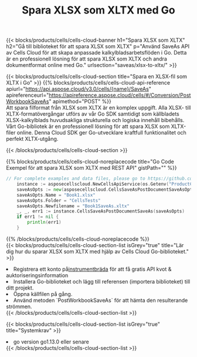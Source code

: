 ﻿---
title:  Spara XLSX som XLTX med Go
description:  Använder Aspose.Cells Cloud SDK för Go för att spara XLSX-formatfil som XLTX-formatfil.
kwords: Excel, Save XLSX as XLTX, REST, Go
howto: How to save XLSX as XLTX using Aspose.Cells Cloud Go library.
---
{{< blocks/products/cells/cells-cloud-banner h1="Spara XLSX som XLTX" h2="Gå till biblioteket för att spara XLSX som XLTX" p="Använd SaveAs API av Cells Cloud för att skapa anpassade kalkylbladsarbetsflöden i Go. Detta är en professionell lösning för att spara XLSX som XLTX och andra dokumentformat online med Go." urlsection="saveas/xlsx-to-xltx/" >}}

{{< blocks/products/cells/cells-cloud-section title="Spara en XLSX-fil som XLTX i Go" >}}
{{% blocks/products/cells/cells-cloud-api-reference apiurl="https://api.aspose.cloud/v3.0/cells/{name}/SaveAs" apireferenceurl="https://apireference.aspose.cloud/cells/#/Conversion/PostWorkbookSaveAs" apimethod="POST" %}}
<br/>
Att spara filformat från XLSX som XLTX är en komplex uppgift. Alla XLSX- till XLTX-formatövergångar utförs av vår Go SDK samtidigt som källbladets XLSX-kalkylblads huvudsakliga strukturella och logiska innehåll bibehålls. Vårt Go-bibliotek är en professionell lösning för att spara XLSX som XLTX-filer online. Denna Cloud SDK ger Go-utvecklare kraftfull funktionalitet och perfekt XLTX-utgång.

{{< /blocks/products/cells/cells-cloud-section >}}

{{% blocks/products/cells/cells-cloud-noreplacecode title="Go Code Exempel för att spara XLSX som XLTX med REST API" gistPath="" %}}
  
```go
// For complete examples and data files, please go to https://github.com/aspose-cells-cloud/aspose-cells-cloud-go/
    instance := asposecellscloud.NewCellsApiService(os.Getenv("ProductClientId"), os.Getenv("ProductClientSecret"))
    saveAsOpts := new(asposecellscloud.CellsSaveAsPostDocumentSaveAsOpts)
    saveAsOpts.Name = "Book1.xlsx"
    saveAsOpts.Folder = "CellsTests"
    saveAsOpts.Newfilename = "Book1SaveAs.xltx"
    _, _, err1 := instance.CellsSaveAsPostDocumentSaveAs(saveAsOpts)
    if err1 != nil {
	    println(err1)
    }
```
  
{{% /blocks/products/cells/cells-cloud-noreplacecode %}}
<br/>
{{< blocks/products/cells/cells-cloud-section-list isGrey="true" title="Lär dig hur du sparar XLSX som XLTX med hjälp av Cells Cloud Go-biblioteket." >}}
<li> Registrera ett konto på<a href="https://dashboard.aspose.cloud/">instrumentbräda</a> för att få gratis API kvot & auktoriseringsinformation</li>
<li>Installera Go-biblioteket och lägg till referensen (importera biblioteket) till ditt projekt.</li>
<li>Öppna källfilen på gång.</li>
<li>Använd metoden `PostWorkbookSaveAs` för att hämta den resulterande strömmen.</li>
{{< /blocks/products/cells/cells-cloud-section-list >}}

{{< blocks/products/cells/cells-cloud-section-list isGrey="true" title="Systemkrav" >}}
<li>go version go1.13.0 eller senare</li>
{{< /blocks/products/cells/cells-cloud-section-list >}}
